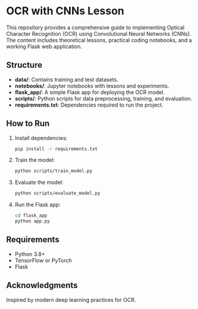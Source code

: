 # OCR with CNNs Lesson

This repository provides a comprehensive guide to implementing Optical Character Recognition (OCR) using Convolutional Neural Networks (CNNs). The content includes theoretical lessons, practical coding notebooks, and a working Flask web application.

## Structure
- **data/**: Contains training and test datasets.
- **notebooks/**: Jupyter notebooks with lessons and experiments.
- **flask_app/**: A simple Flask app for deploying the OCR model.
- **scripts/**: Python scripts for data preprocessing, training, and evaluation.
- **requirements.txt**: Dependencies required to run the project.

## How to Run
1. Install dependencies:
   ```bash
   pip install -r requirements.txt
   ```

2. Train the model:
   ```bash
   python scripts/train_model.py
   ```

3. Evaluate the model:
   ```bash
   python scripts/evaluate_model.py
   ```

4. Run the Flask app:
   ```bash
   cd flask_app
   python app.py
   ```

## Requirements
- Python 3.8+
- TensorFlow or PyTorch
- Flask

## Acknowledgments
Inspired by modern deep learning practices for OCR.
